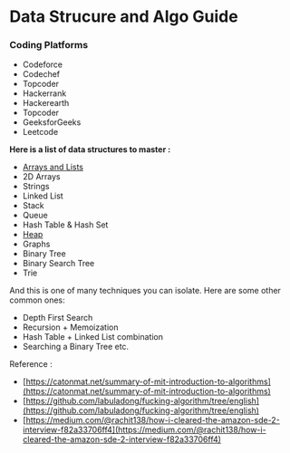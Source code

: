 # Data Strucure and Algo Guide

### Coding Platforms

* Codeforce
* Codechef
* Topcoder
* Hackerrank
* Hackerearth
* Topcoder
* GeeksforGeeks 
* Leetcode

**Here is a list of data structures to master :**

* [Arrays and Lists](arrays.md)
* 2D Arrays
* Strings
* Linked List
* Stack
* Queue
* Hash Table & Hash Set
* [Heap](heap.md)
* Graphs
* Binary Tree
* Binary Search Tree
* Trie

And this is one of many techniques you can isolate. Here are some other common ones:

* Depth First Search
* Recursion + Memoization
* Hash Table + Linked List combination
* Searching a Binary Tree etc.

Reference :

* [https://catonmat.net/summary-of-mit-introduction-to-algorithms](https://catonmat.net/summary-of-mit-introduction-to-algorithms)
* [https://github.com/labuladong/fucking-algorithm/tree/english](https://github.com/labuladong/fucking-algorithm/tree/english)
* [https://medium.com/@rachit138/how-i-cleared-the-amazon-sde-2-interview-f82a33706ff4](https://medium.com/@rachit138/how-i-cleared-the-amazon-sde-2-interview-f82a33706ff4)





